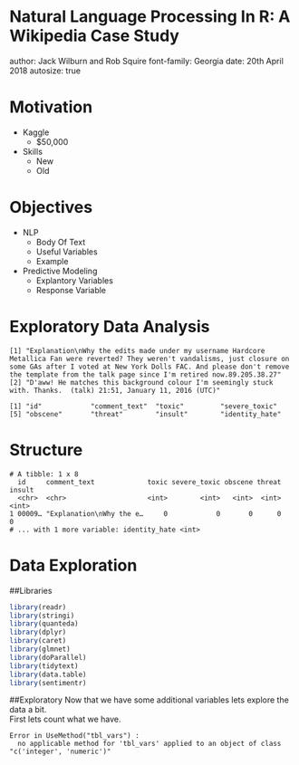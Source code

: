 Natural Language Processing In R: A Wikipedia Case Study
========================================================
author: Jack Wilburn and Rob Squire
font-family: Georgia
date: 20th April 2018
autosize: true

Motivation
========================================================

* Kaggle
  - $50,000
* Skills
  - New
  - Old

Objectives
========================================================

* NLP
  - Body Of Text
  - Useful Variables
  - Example
* Predictive Modeling
  - Explantory Variables
  - Response Variable

Exploratory Data Analysis
========================================================


```
[1] "Explanation\nWhy the edits made under my username Hardcore Metallica Fan were reverted? They weren't vandalisms, just closure on some GAs after I voted at New York Dolls FAC. And please don't remove the template from the talk page since I'm retired now.89.205.38.27"
[2] "D'aww! He matches this background colour I'm seemingly stuck with. Thanks.  (talk) 21:51, January 11, 2016 (UTC)"                                                                                                                                                         
```

```
[1] "id"            "comment_text"  "toxic"         "severe_toxic" 
[5] "obscene"       "threat"        "insult"        "identity_hate"
```

Structure
========================================================


```
# A tibble: 1 x 8
  id     comment_text             toxic severe_toxic obscene threat insult
  <chr>  <chr>                    <int>        <int>   <int>  <int>  <int>
1 00009… "Explanation\nWhy the e…     0            0       0      0      0
# ... with 1 more variable: identity_hate <int>
```




Data Exploration
========================================================
##Libraries

```r
library(readr)
library(stringi)
library(quanteda)
library(dplyr)
library(caret)
library(glmnet)
library(doParallel)
library(tidytext)
library(data.table)
library(sentimentr)
```

##Exploratory
Now that we have some additional variables lets explore the data a bit.  
First lets count what we have.








```
Error in UseMethod("tbl_vars") : 
  no applicable method for 'tbl_vars' applied to an object of class "c('integer', 'numeric')"
```
